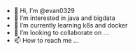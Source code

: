 - 👋 Hi, I’m @evan0329
- 👀 I’m interested in java and bigdata 
- 🌱 I’m currently learning k8s and docker
- 💞️ I’m looking to collaborate on ...
- 📫 How to reach me ...

<!---
evan0329/evan0329 is a ✨ special ✨ repository because its `README.md` (this file) appears on your GitHub profile.
You can click the Preview link to take a look at your changes.
--->
